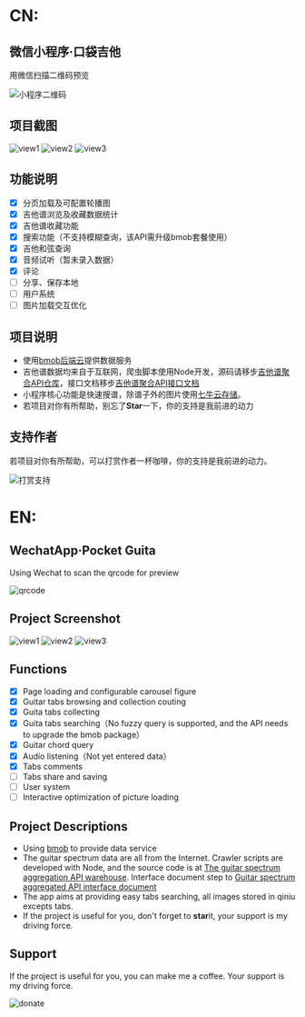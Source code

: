 # CN:
## 微信小程序·口袋吉他
用微信扫描二维码预览

![小程序二维码](http://qiniu1.huzerui.com/image/kdjt-qrcode-new.jpg)

## 项目截图
![view1](http://qiniu1.huzerui.com/17-11-9/6887912.jpg)
![view2](http://qiniu1.huzerui.com/17-11-9/75469062.jpg)
![view3](http://qiniu1.huzerui.com/17-11-9/61787499.jpg)

## 功能说明
- [x] 分页加载及可配置轮播图
- [x] 吉他谱浏览及收藏数据统计
- [x] 吉他谱收藏功能
- [x] 搜索功能（不支持模糊查询，该API需升级bmob套餐使用）
- [x] 吉他和弦查询
- [x] 音频试听（暂未录入数据）
- [x] 评论
- [ ] 分享、保存本地
- [ ] 用户系统
- [ ] 图片加载交互优化

## 项目说明
- 使用[bmob后端云](https://www.bmob.cn/)提供数据服务
- 吉他谱数据均来自于互联网，爬虫脚本使用Node开发，源码请移步[吉他谱聚合API仓库](https://github.com/alex1504/node-guita-spider)，接口文档移步[吉他谱聚合API接口文档](http://www.huzerui.com/node-guita-spider/docs)
- 小程序核心功能是快速搜谱，除谱子外的图片使用[七牛云存储](https://www.qiniu.com/)。
- 若项目对你有所帮助，别忘了**Star**一下，你的支持是我前进的动力

## 支持作者
若项目对你有所帮助，可以打赏作者一杯咖啡，你的支持是我前进的动力。

![打赏支持](http://qiniu1.huzerui.com/18-9-21/4636727.jpg)

# EN:
## WechatApp·Pocket Guita
Using Wechat to scan the qrcode for preview

![qrcode](http://qiniu1.huzerui.com/image/kdjt-qrcode-new.jpg)

## Project Screenshot
![view1](http://qiniu1.huzerui.com/17-11-9/6887912.jpg)
![view2](http://qiniu1.huzerui.com/17-11-9/75469062.jpg)
![view3](http://qiniu1.huzerui.com/17-11-9/61787499.jpg)

## Functions
- [x] Page loading and configurable carousel figure
- [x] Guitar tabs browsing and collection couting
- [x] Guita tabs collecting
- [x] Guita tabs  searching（No fuzzy query is supported, and the API needs to upgrade the bmob package）
- [x] Guitar chord query
- [x] Audio listening（Not yet entered data）
- [x] Tabs comments
- [ ] Tabs share and saving
- [ ] User system 
- [ ] Interactive optimization of picture loading

## Project Descriptions
- Using [bmob](https://www.bmob.cn/) to provide data service
- The guitar spectrum data are all from the Internet. Crawler scripts are developed with Node, and the source code is at [The guitar spectrum aggregation API warehouse](https://github.com/alex1504/node-guita-spider). Interface document step to
[Guitar spectrum aggregated API interface document](http://www.huzerui.com/node-guita-spider/docs)
- The app aims at providing easy tabs searching, all images stored in qiniu excepts tabs.
- If the project is useful for you, don't forget to **star**it, your support is my driving force.

## Support
If the project is useful for you, you can make me a coffee. Your support is my driving force.

![donate](http://qiniu1.huzerui.com/18-9-21/4636727.jpg)
